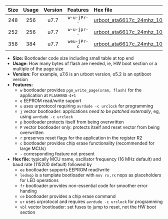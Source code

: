 |Size|Usage|Version|Features|Hex file|
|:-:|:-:|:-:|:-:|:--|
|248|256|u7.7|`w-u-jPr--`|[urboot_ata6617c_24mhz_1000000bps_lednop_ur_vbl.hex](https://raw.githubusercontent.com/stefanrueger/urboot.hex/main/mcus/ata6617c/fcpu_24mhz/1000000_bps/urboot_ata6617c_24mhz_1000000bps_lednop_ur_vbl.hex)|
|252|256|u7.7|`w-u-jpr--`|[urboot_ata6617c_24mhz_1000000bps_lednop_fr_ur_vbl.hex](https://raw.githubusercontent.com/stefanrueger/urboot.hex/main/mcus/ata6617c/fcpu_24mhz/1000000_bps/urboot_ata6617c_24mhz_1000000bps_lednop_fr_ur_vbl.hex)|
|358|384|u7.7|`weu-jPr-c`|[urboot_ata6617c_24mhz_1000000bps_ee_lednop_fr_ce_ur_vbl.hex](https://raw.githubusercontent.com/stefanrueger/urboot.hex/main/mcus/ata6617c/fcpu_24mhz/1000000_bps/urboot_ata6617c_24mhz_1000000bps_ee_lednop_fr_ce_ur_vbl.hex)|

- **Size:** Bootloader code size including small table at top end
- **Usage:** How many bytes of flash are needed, ie, HW boot section or a multiple of the page size
- **Version:** For example, u7.6 is an urboot version, o5.2 is an optiboot version
- **Features:**
  + `w` bootloader provides `pgm_write_page(sram, flash)` for the application at `FLASHEND-4+1`
  + `e` EEPROM read/write support
  + `u` uses urprotocol requiring `avrdude -c urclock` for programming
  + `j` vector bootloader: applications *need to be patched externally*, eg, using `avrdude -c urclock`
  + `p` bootloader protects itself from being overwritten
  + `P` vector bootloader only: protects itself and reset vector from being overwritten
  + `r` preserves reset flags for the application in the register R2
  + `c` bootloader provides chip erase functionality (recommended for large MCUs)
  + `-` corresponding feature not present
- **Hex file:** typically MCU name, oscillator frequency (16 MHz default) and baud rate (115200 default) followed by
  + `ee` bootloader supports EEPROM read/write
  + `lednop` is a template bootloader with `mov rx,rx` nops as placeholders for LED operations
  + `fr` bootloader provides non-essential code for smoother error handing
  + `ce` bootloader provides a chip erase command
  + `ur` uses urprotocol and requires `avrdude -c urclock` for programming
  + `vbl` vector bootloader: set fuses to jump to reset, not the HW boot section
